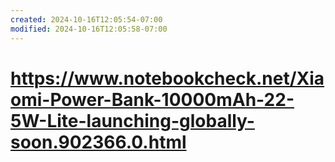 ```yaml
---
created: 2024-10-16T12:05:54-07:00
modified: 2024-10-16T12:05:58-07:00
---
```


# https://www.notebookcheck.net/Xiaomi-Power-Bank-10000mAh-22-5W-Lite-launching-globally-soon.902366.0.html

